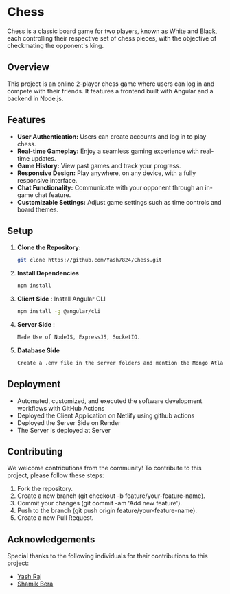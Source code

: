 # Chess 

Chess is a classic board game for two players, known as White and Black, each controlling their respective set of chess pieces, with the objective of checkmating the opponent's king.

## Overview
This project is an online 2-player chess game where users can log in and compete with their friends. It features a frontend built with Angular and a backend in Node.js.

## Features
- **User Authentication:** Users can create accounts and log in to play chess.
- **Real-time Gameplay:** Enjoy a seamless gaming experience with real-time updates.
- **Game History:** View past games and track your progress.
- **Responsive Design:** Play anywhere, on any device, with a fully responsive interface.
- **Chat Functionality:** Communicate with your opponent through an in-game chat feature.
- **Customizable Settings:** Adjust game settings such as time controls and board themes.

## Setup
1. **Clone the Repository:**  
   ```bash
   git clone https://github.com/Yash7824/Chess.git
2. **Install Dependencies**
   ```bash
   npm install
3. **Client Side** : Install Angular CLI
   ```bash
   npm install -g @angular/cli
4. **Server Side** :
   ```bash
   Made Use of NodeJS, ExpressJS, SocketIO.
   ```
5. **Database Side**
   ```bash
   Create a .env file in the server folders and mention the Mongo Atlas Credentials.

## Deployment
- <span> Automated, customized, and executed the software development workflows with GitHub Actions </span>
- <span> Deployed the Client Application on Netlify using github actions </span> 
- <span> Deployed the Server Side on Render </span>
- <span> The Server is deployed at <a href="https://chess-xtreme-services.onrender.com" style="text-decoration: none">Server</a>

## Contributing
We welcome contributions from the community! To contribute to this project, please follow these steps:
1. Fork the repository.
2. Create a new branch (git checkout -b feature/your-feature-name).
3. Commit your changes (git commit -am 'Add new feature').
4. Push to the branch (git push origin feature/your-feature-name).
5. Create a new Pull Request.

## Acknowledgements

Special thanks to the following individuals for their contributions to this project:
- [Yash Raj](https://github.com/Yash7824)
- [Shamik Bera](https://github.com/shazm12)


   
